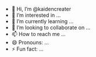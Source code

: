 - 👋 Hi, I’m @kaidencreater
- 👀 I’m interested in ...
- 🌱 I’m currently learning ...
- 💞️ I’m looking to collaborate on ...
- 📫 How to reach me ...
- 😄 Pronouns: ...
- ⚡ Fun fact: ...

<!---
kaidencreater/kaidencreater is a ✨ special ✨ repository because its `README.md` (this file) appears on your GitHub profile.
You can click the Preview link to take a look at your changes.
--->
